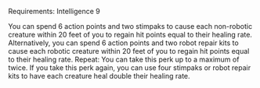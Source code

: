 Requirements: Intelligence 9

You can spend 6 action points and two stimpaks to cause each non-robotic creature within 20 feet of you to regain hit points equal to their healing rate. Alternatively, you can spend 6 action points and two robot repair kits to cause each robotic creature within 20 feet of you to regain hit points equal to their healing rate. Repeat: You can take this perk up to a maximum of twice. If you take this perk again, you can use four stimpaks or robot repair kits to have each creature heal double their healing rate.